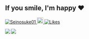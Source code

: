 ## If you smile, I'm happy ❤️

<p align="left">
  <a href="https://github.com/Seinosuke01/Seinosuke01/">
    <img src="https://komarev.com/ghpvc/?username=Seinosuke01" alt="Seinosuke01" />
  </a>
  <a href="https://github.com/Seinosuke01">
    <img height="20" src="https://img.shields.io/github/followers/Seinosuke01?label=follow&logo=github&style=flat" />
  </a>
  <a href="https://zenn.dev/powersei45">
    <img src="https://badgen.org/img/zenn/powersei45/likes?style=plastic" alt="Likes" />
  </a>
</p>

<a href="https://github.com/anuraghazra/github-readme-stats">
  <img align="left" src="https://github-readme-stats.vercel.app/api?username=Seinosuke01&count_private=true&show_icons=true&theme=react" />

<a href="https://github.com/anuraghazra/github-readme-stats">
  <img align="left" src="https://github-readme-stats.vercel.app/api/top-langs/?username=Seinosuke01&count_private=true&theme=react" />





